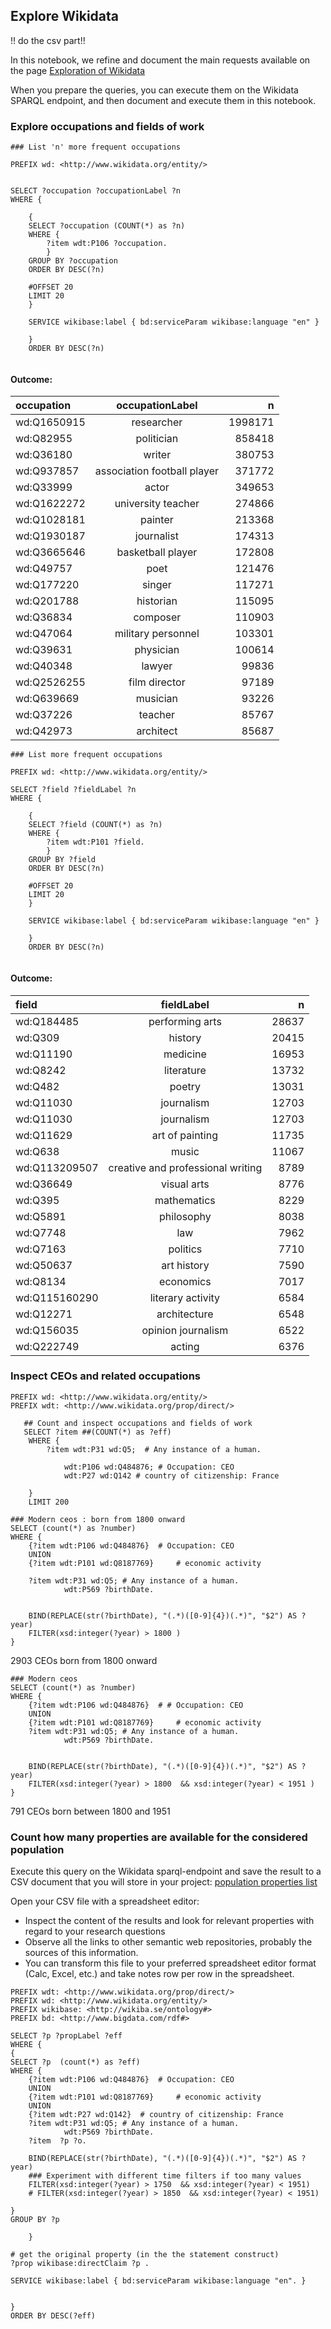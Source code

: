 ## Explore Wikidata
!! do the csv part!!

In this notebook, we refine and document the main requests available on the page [Exploration of Wikidata](../documentation/wikidata/Wikidata-exploration.md) 


When you prepare the queries, you can execute them on the Wikidata SPARQL endpoint, and then document and execute them in this notebook.
### Explore occupations and fields of work

```sparql
### List 'n' more frequent occupations

PREFIX wd: <http://www.wikidata.org/entity/>


SELECT ?occupation ?occupationLabel ?n
WHERE {

    {
    SELECT ?occupation (COUNT(*) as ?n)
    WHERE {
        ?item wdt:P106 ?occupation.
        }
    GROUP BY ?occupation 
    ORDER BY DESC(?n)

    #OFFSET 20
    LIMIT 20
    }

    SERVICE wikibase:label { bd:serviceParam wikibase:language "en" }
    
    }
    ORDER BY DESC(?n)


```
#### Outcome: 

| occupation | occupationLabel | n |
| :---         |     :---:      |          ---: |
| wd:Q1650915 	| researcher |	1998171 |
| wd:Q82955	| politician	| 858418 |
| wd:Q36180	| writer	| 380753 |
| wd:Q937857	| association football player | 371772 |
| wd:Q33999	| actor | 349653 |
| wd:Q1622272	| university teacher | 274866 |
| wd:Q1028181	| painter | 213368 |
| wd:Q1930187	| journalist | 174313 |
| wd:Q3665646	| basketball player	| 172808 |
| wd:Q49757	| poet | 121476 |
| wd:Q177220	| singer	| 117271|
| wd:Q201788	| historian	| 115095 |
| wd:Q36834	| composer	| 110903 |
| wd:Q47064	| military personnel	| 103301 |
| wd:Q39631	| physician	| 100614 |
| wd:Q40348	| lawyer	| 99836 |
| wd:Q2526255	| film director	| 97189 |
| wd:Q639669	| musician	| 93226 |
| wd:Q37226	| teacher	| 85767 |
| wd:Q42973	| architect	| 85687|

```sparql
### List more frequent occupations

PREFIX wd: <http://www.wikidata.org/entity/>

SELECT ?field ?fieldLabel ?n
WHERE {

    {
    SELECT ?field (COUNT(*) as ?n)
    WHERE {
        ?item wdt:P101 ?field.
        }
    GROUP BY ?field 
    ORDER BY DESC(?n)

    #OFFSET 20
    LIMIT 20
    }

    SERVICE wikibase:label { bd:serviceParam wikibase:language "en" }
    
    }
    ORDER BY DESC(?n)


```
#### Outcome: 

| field | fieldLabel | n |
| :---         |     :---:      |          ---: |
| wd:Q184485	| performing arts| 28637         |
| wd:Q309	   | history        |	20415       |
| wd:Q11190	   | medicine | 16953 |
| wd:Q8242     |	literature | 13732 |
| wd:Q482      |	poetry | 13031 |
| wd:Q11030    |	journalism | 12703 
| wd:Q11030    |	journalism | 12703 |
| wd:Q11629    |	art of painting |11735 |
| wd:Q638      | music | 11067 |
| wd:Q113209507 |	creative and professional writing |8789 |
| wd:Q36649 |	visual arts | 8776 | 
| wd:Q395 | mathematics | 8229 |
| wd:Q5891 | philosophy | 8038 |
| wd:Q7748 | law | 7962 |
| wd:Q7163 | politics | 7710 |
| wd:Q50637 | art history | 7590 |
| wd:Q8134 | economics | 7017 |
| wd:Q115160290 | literary activity | 6584 |
| wd:Q12271 | architecture | 6548 |
| wd:Q156035 | opinion journalism | 6522 |
| wd:Q222749 | acting | 6376 |

### Inspect CEOs and related occupations

```sparql
PREFIX wd: <http://www.wikidata.org/entity/>
PREFIX wdt: <http://www.wikidata.org/prop/direct/>

   ## Count and inspect occupations and fields of work
   SELECT ?item ##(COUNT(*) as ?eff)
    WHERE {
        ?item wdt:P31 wd:Q5;  # Any instance of a human.

            wdt:P106 wd:Q484876; # Occupation: CEO
            wdt:P27 wd:Q142 # country of citizenship: France

    }  
    LIMIT 200
```

```sparql
### Modern ceos : born from 1800 onward
SELECT (count(*) as ?number)
WHERE {
    {?item wdt:P106 wd:Q484876}  # Occupation: CEO
    UNION
    {?item wdt:P101 wd:Q8187769}     # economic activity 
    
    ?item wdt:P31 wd:Q5; # Any instance of a human.
            wdt:P569 ?birthDate.
    

    BIND(REPLACE(str(?birthDate), "(.*)([0-9]{4})(.*)", "$2") AS ?year)
    FILTER(xsd:integer(?year) > 1800 )
}
```
2903 CEOs born from 1800 onward

```sparql
### Modern ceos
SELECT (count(*) as ?number)
WHERE {
    {?item wdt:P106 wd:Q484876}  # # Occupation: CEO
    UNION
    {?item wdt:P101 wd:Q8187769}     # economic activity
    ?item wdt:P31 wd:Q5; # Any instance of a human.
            wdt:P569 ?birthDate.
    

    BIND(REPLACE(str(?birthDate), "(.*)([0-9]{4})(.*)", "$2") AS ?year)
    FILTER(xsd:integer(?year) > 1800  && xsd:integer(?year) < 1951 )
}
```
791 CEOs born between 1800 and  1951

### Count how many properties are available for the considered population

Execute this query on the Wikidata sparql-endpoint and save the result to a CSV document that you will store in your project: [population properties list](../Wikidata/properties_20250309.csv)


Open your CSV file with a spreadsheet editor:
* Inspect the content of the results and look for relevant properties with regard to your research questions
* Observe all the links to other semantic web repositories, probably the sources of this information.
* You can transform this file to your preferred spreadsheet editor format (Calc, Excel, etc.) and take notes row per row in the spreadsheet.


```sparql
PREFIX wdt: <http://www.wikidata.org/prop/direct/>
PREFIX wd: <http://www.wikidata.org/entity/>
PREFIX wikibase: <http://wikiba.se/ontology#>
PREFIX bd: <http://www.bigdata.com/rdf#>

SELECT ?p ?propLabel ?eff
WHERE {
{
SELECT ?p  (count(*) as ?eff)
WHERE {
    {?item wdt:P106 wd:Q484876}  # Occupation: CEO
    UNION
    {?item wdt:P101 wd:Q8187769}     # economic activity 
    UNION
    {?item wdt:P27 wd:Q142}  # country of citizenship: France   
    ?item wdt:P31 wd:Q5; # Any instance of a human.
            wdt:P569 ?birthDate.
    ?item  ?p ?o.

    BIND(REPLACE(str(?birthDate), "(.*)([0-9]{4})(.*)", "$2") AS ?year)
    ### Experiment with different time filters if too many values
    FILTER(xsd:integer(?year) > 1750  && xsd:integer(?year) < 1951)
    # FILTER(xsd:integer(?year) > 1850  && xsd:integer(?year) < 1951)

}
GROUP BY ?p 

    }

# get the original property (in the the statement construct)     
?prop wikibase:directClaim ?p .

SERVICE wikibase:label { bd:serviceParam wikibase:language "en". } 


}  
ORDER BY DESC(?eff)
```

